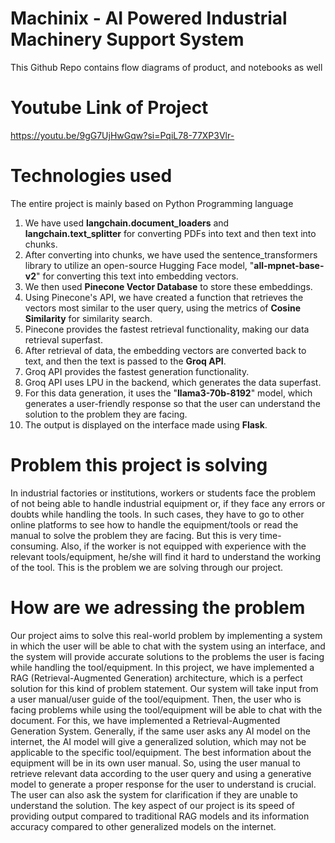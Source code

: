 # Machinix - AI Powered Industrial Machinery Support System
This Github Repo contains flow diagrams of product, and notebooks as well

# Youtube Link of Project
https://youtu.be/9gG7UjHwGqw?si=PqiL78-77XP3Vlr- 

# Technologies used
The entire project is mainly based on Python Programming language
1. We have used **langchain.document_loaders** and **langchain.text_splitter** for converting PDFs into text and then text into chunks. 
2. After converting into chunks, we have used the sentence_transformers library to utilize an open-source Hugging Face model, "**all-mpnet-base-v2**" for converting this text into embedding vectors.
3. We then used **Pinecone Vector Database** to store these embeddings.
4. Using Pinecone's API, we have created a function that retrieves the vectors most similar to the user query, using the metrics of **Cosine Similarity** for similarity search.
5. Pinecone provides the fastest retrieval functionality, making our data retrieval superfast.
6. After retrieval of data, the embedding vectors are converted back to text, and then the text is passed to the **Groq API**.
7. Groq API provides the fastest generation functionality.
8. Groq API uses LPU in the backend, which generates the data superfast.
9. For this data generation, it uses the "**llama3-70b-8192**" model, which generates a user-friendly response so that the user can understand the solution to the problem they are facing.
10. The output is displayed on the interface made using **Flask**.

# Problem this project is solving
In industrial factories or institutions, workers or students face the problem of not being able to handle industrial equipment or, if they face any errors or doubts while handling the tools. In such cases, they have to go to other online platforms to see how to handle the equipment/tools or read the manual to solve the problem they are facing. But this is very time-consuming. Also, if the worker is not equipped with experience with the relevant tools/equipment, he/she will find it hard to understand the working of the tool. This is the problem we are solving through our project.

# How are we adressing the problem
Our project aims to solve this real-world problem by implementing a system in which the user will be able to chat with the system using an interface, and the system will provide accurate solutions to the problems the user is facing while handling the tool/equipment. In this project, we have implemented a RAG (Retrieval-Augmented Generation) architecture, which is a perfect solution for this kind of problem statement. Our system will take input from a user manual/user guide of the tool/equipment. Then, the user who is facing problems while using the tool/equipment will be able to chat with the document. For this, we have implemented a Retrieval-Augmented Generation System. Generally, if the same user asks any AI model on the internet, the AI model will give a generalized solution, which may not be applicable to the specific tool/equipment. The best information about the equipment will be in its own user manual. So, using the user manual to retrieve relevant data according to the user query and using a generative model to generate a proper response for the user to understand is crucial. The user can also ask the system for clarification if they are unable to understand the solution. The key aspect of our project is its speed of providing output compared to traditional RAG models and its information accuracy compared to other generalized models on the internet.

